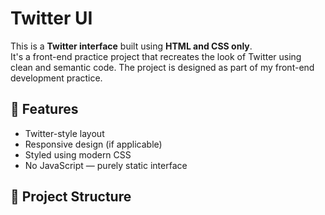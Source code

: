 # Twitter UI 

This is a **Twitter interface** built using **HTML and CSS only**.  
It's a front-end practice project that recreates the look of Twitter using clean and semantic code.
The project is designed as part of my front-end development practice.

## 🚀 Features

- Twitter-style layout
- Responsive design (if applicable)
- Styled using modern CSS
- No JavaScript — purely static interface

## 📁 Project Structure

